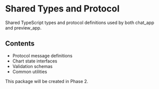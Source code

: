 # Shared Types and Protocol

Shared TypeScript types and protocol definitions used by both chat_app and preview_app.

## Contents

- Protocol message definitions
- Chart state interfaces  
- Validation schemas
- Common utilities

This package will be created in Phase 2.

